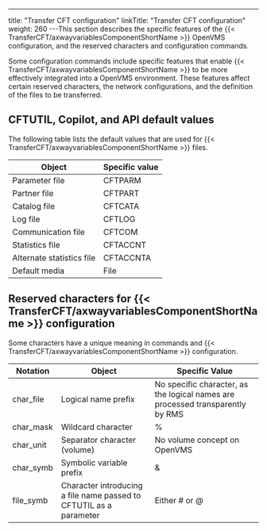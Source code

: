 ---
title: "Transfer CFT configuration"
linkTitle: "Transfer CFT configuration"
weight: 260
---This section describes the specific features of the {{< TransferCFT/axwayvariablesComponentShortName  >}} OpenVMS configuration, and the reserved characters and configuration commands.

Some configuration commands include specific features that enable {{< TransferCFT/axwayvariablesComponentShortName  >}} to be more effectively integrated into a OpenVMS environment. These features affect certain reserved characters, the network configurations, and the definition of the files to be transferred.

## CFTUTIL, Copilot, and API default values

The following table lists the default values that are used for {{< TransferCFT/axwayvariablesComponentShortName  >}} files.


| Object  | Specific value  |
| --- | --- |
| Parameter file | CFTPARM |
| Partner file | CFTPART |
| Catalog file | CFTCATA |
| Log file | CFTLOG |
| Communication file | CFTCOM |
| Statistics file | CFTACCNT |
| Alternate statistics file | CFTACCNTA |
| Default media | File |


## Reserved characters for {{< TransferCFT/axwayvariablesComponentShortName  >}} configuration

Some characters have a unique meaning in commands and {{< TransferCFT/axwayvariablesComponentShortName  >}} configuration.


| Notation  | Object  | Specific Value  |
| --- | --- | --- |
| char_file | Logical name prefix | No specific character, as the logical names are processed transparently by RMS |
| char_mask | Wildcard character | % |
| char_unit | Separator character (volume) | No volume concept on OpenVMS |
| char_symb | Symbolic variable prefix | &amp; |
| file_symb | Character introducing a file name passed to CFTUTIL as a parameter | Either # or @ |

